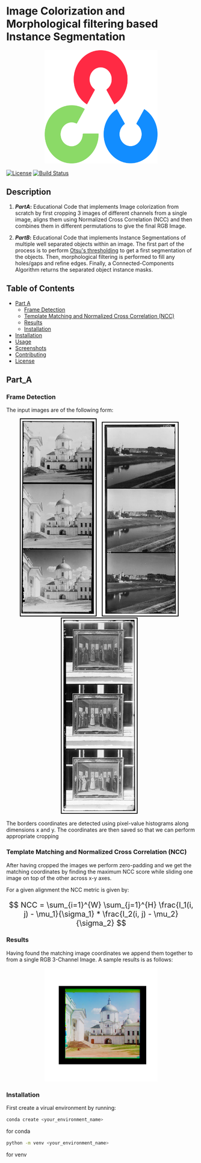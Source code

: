 # Image Colorization and Morphological filtering based Instance Segmentation

<p align="center">
  <img src="Images/OpenCV_logo_no_text.png" alt="Image description" width="300" height="300">
</p>

[![License](https://img.shields.io/badge/license-MIT-blue)](LICENSE)
[![Build Status](https://img.shields.io/badge/build-passing-brightgreen)](https://github.com/username/project/actions)

## Description
1. **_PartA_:**
  Educational Code that implements Image colorization from scratch by first cropping 3 images of different channels from a single image, aligns them using Normalized Cross Correlation (NCC) and then combines them in different permutations to give the final RGB Image.

2. **_PartB_:**
  Educational Code that implements Instance Segmentations of multiple well separated objects within an image. The first part of the process is to perform [Otsu's thresholding](https://en.wikipedia.org/wiki/Otsu%27s_method) to get a first segmentation of the objects. Then, morphological filtering is performed to fill any holes/gaps and refine edges. Finally, a Connected-Components Algorithm returns the separated object instance masks.
 


## Table of Contents
- [Part A](#Part_A)
  - [Frame Detection](#frame-detection)
  - [Template Matching and Normalized Cross Correlation (NCC)](#template-matching-and-normalized-cross-correlation-ncc)
  - [Results](#results)
  - [Installation](#installation)
- [Installation](#installation)
- [Usage](#usage)
- [Screenshots](#screenshots)
- [Contributing](#contributing)
- [License](#license)

## Part_A

### Frame Detection

The input images are of the following form:

<p align="center">
  <img src="Part_A/InputImages/01112v.jpg" alt="Image 1" width="200" style="border: 2px solid black; margin-right: 10px;">
  <img src="Part_A/InputImages/00125v.jpg" alt="Image 1" width="200" style="border: 2px solid black; margin-right: 10px;">
  <img src="Part_A/InputImages/00149v.jpg" alt="Image 1" width="200" style="border: 2px solid black; margin-right: 10px;">
</p>

The borders coordinates are detected using pixel-value histograms along dimensions x and y. The coordinates are then saved so that we can perform appropriate cropping

### Template Matching and Normalized Cross Correlation (NCC)

After having cropped the images we perform zero-padding and we get the matching coordinates by finding the maximum NCC score while sliding one image on top of the other across x-y axes.

For a given alignment the NCC metric is given by:

<div align="center" style="font-size: 20px;">

$$
NCC = \sum_{i=1}^{W} \sum_{j=1}^{H} \frac{I_1(i, j) - \mu_1}{\sigma_1} * \frac{I_2(i, j) - \mu_2}{\sigma_2}
$$

</div>

### Results

Having found the matching image coordinates we append them together to from a single RGB 3-Channel Image. A sample results is as follows:

<p align="center">
  <img src="Images/rgb55.png" alt="Image description" width="300" height="300">
</p>

### Installation

First create a virual environment by running:

```bash
conda create <your_environment_name>
```
for conda 

```bash
python -m venv <your_environment_name>
```
for venv
